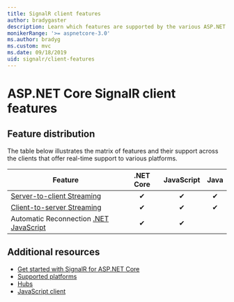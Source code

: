 ```yaml
---
title: SignalR client features
author: bradygaster
description: Learn which features are supported by the various ASP.NET Core SignalR clients.
monikerRange: '>= aspnetcore-3.0'
ms.author: bradyg
ms.custom: mvc
ms.date: 09/18/2019
uid: signalr/client-features
---
```

# ASP.NET Core SignalR client features

## Feature distribution

The table below illustrates the matrix of features and their support across the clients that offer real-time support to various platforms. 

| Feature | .NET Core | JavaScript | Java |
| ---- | :-: | :-: | :-: |
| [Server-to-client Streaming](xref:signalr/streaming)          |✔|✔|✔|
| [Client-to-server Streaming](xref:signalr/streaming)          |✔|✔|✔|
| Automatic Reconnection [.NET](/aspnet/core/signalr/dotnet-client?view=aspnetcore-3.0&tabs=visual-studio#handle-lost-connection) [JavaScript](/aspnet/core/signalr/javascript-client?view=aspnetcore-3.0#reconnect-clients)          |✔|✔| |

## Additional resources

* [Get started with SignalR for ASP.NET Core](xref:tutorials/signalr)
* [Supported platforms](xref:signalr/supported-platforms)
* [Hubs](xref:signalr/hubs)
* [JavaScript client](xref:signalr/javascript-client)
